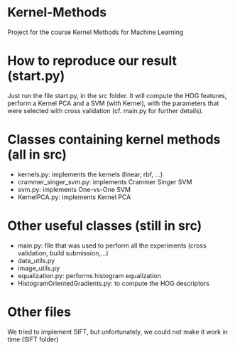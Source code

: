 # Kernel-Methods
Project for the course Kernel Methods for Machine Learning

# How to reproduce our result (start.py)
Just run the file start.py, in the src folder. 
It will compute the HOG features, perform a Kernel PCA and a SVM (with Kernel),
with the parameters that were selected with cross validation (cf. main.py for further details).

# Classes containing kernel methods (all in src)
- kernels.py: implements the kernels (linear, rbf, ...)
- crammer_singer_svm.py: implements Crammer Singer SVM
- svm.py: implements One-vs-One SVM
- KernelPCA.py: implements Kernel PCA

# Other useful classes (still in src)
- main.py: file that was used to perform all the experiments (cross validation, build submission,...)
- data_utils.py
- image_utils.py
- equalization.py: performs histogram equalization
- HistogramOrientedGradients.py: to compute the HOG descriptors

# Other files
We tried to implement SIFT, but unfortunately, we could not make it work in time (SIFT folder)